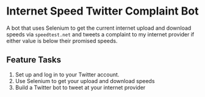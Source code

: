 # Internet Speed Twitter Complaint Bot
A bot that uses Selenium to get the current internet upload and download speeds via `speedtest.net` and tweets a complaint to my internet provider if either value is below their promised speeds.

## Feature Tasks
1. Set up and log in to your Twitter account.
1. Use Selenium to get your upload and download speeds
1. Build a Twitter bot to tweet at your internet provider